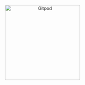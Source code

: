 <p align="center">
  <a href="https://gitpod.io/#https://github.com/LouiseMedova/starter">
    <img src="https://gitpod.io/button/open-in-gitpod.svg" width="240" alt="Gitpod">
  </a>
</p>